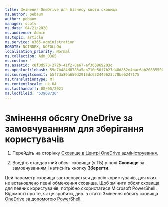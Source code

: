 ```yaml
---
title: Змінення OneDrive для бізнесу квоти сховища
ms.author: pebaum
author: pebaum
manager: scotv
ms.date: 04/21/2020
ms.audience: Admin
ms.topic: article
ms.service: o365-administration
ROBOTS: NOINDEX, NOFOLLOW
localization_priority: Normal
ms.collection: Adm_O365
ms.custom: ''
ms.assetid: c8f0d578-272b-41f2-8a67-af363969203c
ms.openlocfilehash: 59e7b484d8783a5ab710e50f7b27d48d852e4bac6ab208355005671621461ce4
ms.sourcegitcommit: b5f7da89a650d2915dc652449623c78be6247175
ms.translationtype: MT
ms.contentlocale: uk-UA
ms.lasthandoff: 08/05/2021
ms.locfileid: "53968730"
---
```

# <a name="change-the-default-onedrive-storage-space-for-your-users"></a>Змінення обсягу OneDrive за замовчуванням для зберігання користувачів

1. Перейдіть на сторінку [Сховище в Центрі OneDrive адміністрування.](https://admin.onedrive.com/?v=StorageSettings)
    
2. Введіть стандартний обсяг сховища (у ГБ) у полі **Сховище** за замовчуванням і натисніть кнопку **Зберегти.**
    
Цей параметр сховища застосовується до всіх користувачів, для яких не встановлено певні обмеження сховища. Щоб змінити обсяг сховища для певних користувачів, потрібно скористатися Microsoft PowerShell. Відомості про те, як це зробити, див. в статті Змінення обсягу сховища [OneDrive за допомогою PowerShell.](https://go.microsoft.com/fwlink/?linkid=866402)
  


